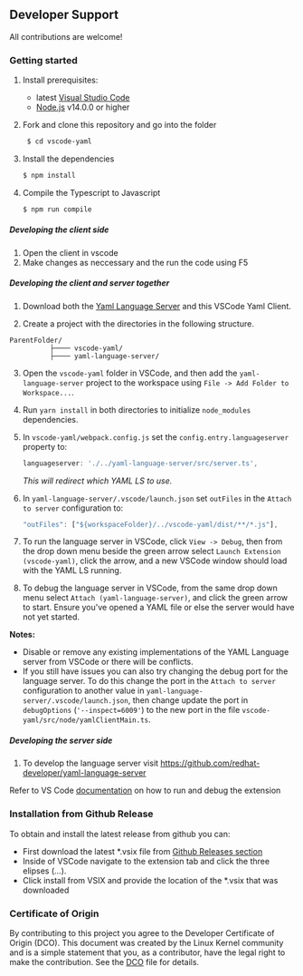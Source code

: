 

## Developer Support

All contributions are welcome!

### Getting started

1. Install prerequisites:

   * latest [Visual Studio Code](https://code.visualstudio.com/)
   * [Node.js](https://nodejs.org/) v14.0.0 or higher

2. Fork and clone this repository and go into the folder

   ```bash
    $ cd vscode-yaml
   ```

3. Install the dependencies

   ```bash
   $ npm install
   ```

4. Compile the Typescript to Javascript

   ```bash
   $ npm run compile
   ```

##### Developing the client side

1. Open the client in vscode
2. Make changes as neccessary and the run the code using F5

##### Developing the client and server together

1. Download both the [Yaml Language Server](https://github.com/redhat-developer/yaml-language-server) and this VSCode Yaml Client.

2. Create a project with the directories in the following structure.

  ```
  ParentFolder/
            ├──── vscode-yaml/
            ├──── yaml-language-server/
  ```

3. Open the `vscode-yaml` folder in VSCode, and then add the `yaml-language-server` project to the workspace using `File -> Add Folder to Workspace...`.

4. Run `yarn install` in both directories to initialize `node_modules` dependencies.

5. In `vscode-yaml/webpack.config.js` set the `config.entry.languageserver` property to:

   ```js
   languageserver: './../yaml-language-server/src/server.ts',
   ```

   _This will redirect which YAML LS to use._

6. In `yaml-language-server/.vscode/launch.json` set `outFiles` in the `Attach to server` configuration to:

   ```js
   "outFiles": ["${workspaceFolder}/../vscode-yaml/dist/**/*.js"],
   ```

7. To run the language server in VSCode, click `View -> Debug`, then from the drop down menu beside the green arrow select `Launch Extension (vscode-yaml)`, click the arrow, and a new VSCode window should load with the YAML LS running.

8. To debug the language server in VSCode, from the same drop down menu
   select
   `Attach (yaml-language-server)`, and click the green arrow to start.
   Ensure you've opened a YAML file or else the server would have not yet
   started.

**Notes:**
* Disable or remove any existing implementations of the YAML Language server from VSCode or there will be conflicts.
* If you still have issues you can also try changing the debug port for the language server. To do this change the port in the `Attach to server` configuration to another value in `yaml-language-server/.vscode/launch.json`, then change update the port in `debugOptions` (`'--inspect=6009'`) to the new port in the file `vscode-yaml/src/node/yamlClientMain.ts`.

##### Developing the server side

1. To develop the language server visit https://github.com/redhat-developer/yaml-language-server

Refer to VS Code [documentation](https://code.visualstudio.com/docs/extensions/debugging-extensions) on how to run and debug the extension

### Installation from Github Release

To obtain and install the latest release from github you can:

* First download the latest *.vsix file from [Github Releases section](https://github.com/redhat-developer/vscode-yaml/releases)
* Inside of VSCode navigate to the extension tab and click the three elipses (...).
* Click install from VSIX and provide the location of the *.vsix that was downloaded

### Certificate of Origin

By contributing to this project you agree to the Developer Certificate of
Origin (DCO). This document was created by the Linux Kernel community and is a
simple statement that you, as a contributor, have the legal right to make the
contribution. See the [DCO](DCO) file for details.

